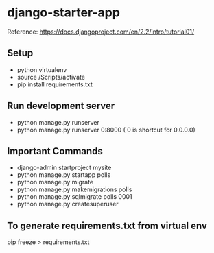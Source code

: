 # django-starter-app
Reference: https://docs.djangoproject.com/en/2.2/intro/tutorial01/

## Setup
- python virtualenv <name>
- source <name>/Scripts/activate
- pip install requirements.txt

## Run development server
- python manage.py runserver
- python manage.py runserver 0:8000 ( 0 is shortcut for 0.0.0.0)

## Important Commands
- django-admin startproject mysite
- python manage.py startapp polls
- python manage.py migrate
- python manage.py makemigrations polls
- python manage.py sqlmigrate polls 0001
- python manage.py createsuperuser

## To generate requirements.txt from virtual env
pip freeze > requirements.txt

